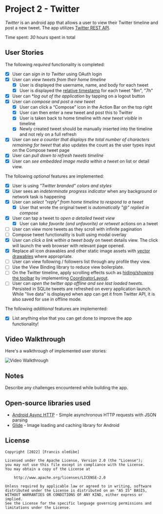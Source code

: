 # Project 2 - Twitter

*Twitter* is an android app that allows a user to view their Twitter timeline and post a new tweet. The app utilizes [Twitter REST API](https://dev.twitter.com/rest/public).

Time spent: *30* hours spent in total

## User Stories

The following *required* functionality is completed:

* [x] User can *sign in to Twitter* using OAuth login
* [x] User can *view tweets from their home timeline*
  * [x] User is displayed the username, name, and body for each tweet
  * [x] User is displayed the [relative timestamp](https://gist.github.com/nesquena/f786232f5ef72f6e10a7) for each tweet "8m", "7h"
* [x] User can **log out of the application* by tapping on a logout button
* [x] User can *compose and post a new tweet*
  * [x] User can click a “Compose” icon in the Action Bar on the top right
  * [x] User can then enter a new tweet and post this to Twitter
  * [x] User is taken back to home timeline with *new tweet visible* in timeline
  * [x] Newly created tweet should be manually inserted into the timeline and not rely on a full refresh
* [x] User can *see a counter that displays the total number of characters remaining for tweet* that also updates the count as the user types input on the Compose tweet page
* [x] User can *pull down to refresh tweets timeline*
* [x] User can *see embedded image media within a tweet* on list or detail view.

The following *optional* features are implemented:

* [x] User is using *"Twitter branded" colors and styles*
* [x] User sees an *indeterminate progress indicator* when any background or network task is happening
* [x] User can *select "reply" from home timeline to respond to a tweet*
  * [x] User that wrote the original tweet is *automatically "@" replied in compose*
* [x] User can tap a tweet to *open a detailed tweet view*
  * [x] User can *take favorite (and unfavorite) or retweet* actions on a tweet
* [ ] User can view more tweets as they scroll with infinite pagination
* [ ] Compose tweet functionality is built using modal overlay
* [x] User can *click a link within a tweet body* on tweet details view. The click will launch the web browser with relevant page opened.
* [x] Replace all icon drawables and other static image assets with [vector drawables](http://guides.codepath.org/android/Drawables#vector-drawables) where appropriate.
* [ ] User can view following / followers list through any profile they view.
* [ ] Use the View Binding library to reduce view boilerplate.
* [ ] On the Twitter timeline, apply scrolling effects such as [hiding/showing the toolbar](http://guides.codepath.org/android/Using-the-App-ToolBar#reacting-to-scroll) by implementing [CoordinatorLayout](http://guides.codepath.org/android/Handling-Scrolls-with-CoordinatorLayout#responding-to-scroll-events).
* [ ] User can *open the twitter app offline and see last loaded tweets*. Persisted in SQLite tweets are refreshed on every application launch. While "live data" is displayed when app can get it from Twitter API, it is also saved for use in offline mode.

The following *additional* features are implemented:

* [x] List anything else that you can get done to improve the app functionality!

## Video Walkthrough

Here's a walkthrough of implemented user stories:



<img src='https://github.com/oledibefrancis/TwitterClient/blob/master/xqp0zW-k.gif' title='Video Walkthrough' width='' alt='Video Walkthrough' />

## Notes

Describe any challenges encountered while building the app.

## Open-source libraries used

* [Android Async HTTP](https://github.com/loopj/android-async-http) - Simple asynchronous HTTP requests with JSON parsing
* [Glide](https://github.com/bumptech/glide) - Image loading and caching library for Android

## License

    Copyright [2022] [Francis oledibe]

    Licensed under the Apache License, Version 2.0 (the "License");
    you may not use this file except in compliance with the License.
    You may obtain a copy of the License at

        http://www.apache.org/licenses/LICENSE-2.0

    Unless required by applicable law or agreed to in writing, software
    distributed under the License is distributed on an "AS IS" BASIS,
    WITHOUT WARRANTIES OR CONDITIONS OF ANY KIND, either express or implied.
    See the License for the specific language governing permissions and
    limitations under the License.
